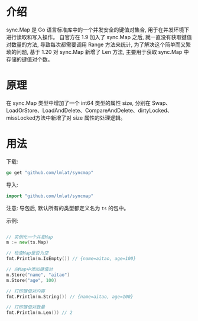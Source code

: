 # 介绍
sync.Map 是 Go 语言标准库中的一个并发安全的键值对集合, 用于在并发环境下进行读取和写入操作。
自官方在 1.9 加入了 sync.Map 之后, 就一直没有获取键值对数量的方法, 导致每次都需要调用 Range 方法来统计, 为了解决这个简单而又繁琐的问题, 基于 1.20 对 sync.Map 新增了 Len 方法, 主要用于获取 sync.Map 中存储的键值对个数。

# 原理
在 sync.Map 类型中增加了一个 int64 类型的属性 size, 分别在 Swap、LoadOrStore、LoadAndDelete、CompareAndDelete、dirtyLocked、missLocked方法中新增了对 size 属性的处理逻辑。

# 用法
下载:
```go
go get "github.com/lmlat/syncmap"
```
导入: 
```go
import "github.com/lmlat/syncmap"
```
注意: 导包后, 默认所有的类型都定义名为 `ts` 的包中。

示例: 
```go

// 实例化一个并发Map
m := new(ts.Map)

// 检查Map是否为空
fmt.Println(m.IsEmpty()) // {name=aitao, age=100}

// 向Map中添加键值对
m.Store("name", "aitao")
m.Store("age", 100)

// 打印键值对内容
fmt.Println(m.String()) // {name=aitao, age=100}

// 打印键值对数量
fmt.Println(m.Len()) // 2
```